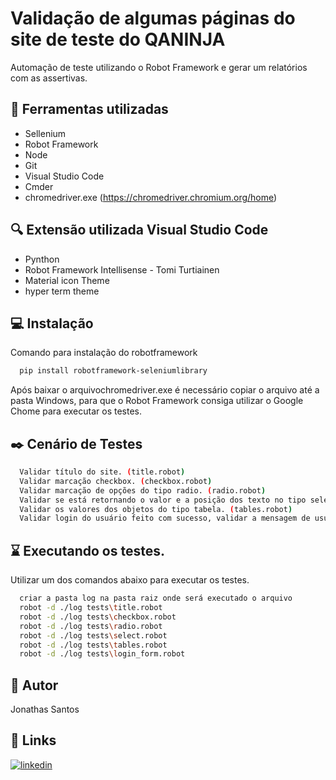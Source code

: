 
# Validação de algumas páginas do site de teste do QANINJA

Automação de teste utilizando o Robot Framework e gerar um relatórios com as assertivas.
## :wrench: Ferramentas utilizadas

- Sellenium
- Robot Framework
- Node
- Git
- Visual Studio Code
- Cmder
- chromedriver.exe (https://chromedriver.chromium.org/home)
    
## :mag: Extensão utilizada Visual Studio Code

- Pynthon
- Robot Framework Intellisense - Tomi Turtiainen
- Material icon Theme
- hyper term theme

## :computer: Instalação

Comando para instalação do robotframework

```bash
  pip install robotframework-seleniumlibrary
```
Após baixar o arquivochromedriver.exe é necessário copiar o arquivo até a pasta Windows, para que o Robot Framework consiga utilizar o Google Chome para executar os testes.

## :black_nib: Cenário de Testes

```bash
  Validar título do site. (title.robot)
  Validar marcação checkbox. (checkbox.robot)
  Validar marcação de opções do tipo radio. (radio.robot)
  Validar se está retornando o valor e a posição dos texto no tipo select do html. (select.robot)
  Validar os valores dos objetos do tipo tabela. (tables.robot)
  Validar login do usuário feito com sucesso, validar a mensagem de usuário inexiste e validar a mensagem de usuário não existe. (login_form)
```

## :hourglass: Executando os testes.

Utilizar um dos comandos abaixo para executar os testes.

```bash
  criar a pasta log na pasta raiz onde será executado o arquivo
  robot -d ./log tests\title.robot
  robot -d ./log tests\checkbox.robot
  robot -d ./log tests\radio.robot
  robot -d ./log tests\select.robot
  robot -d ./log tests\tables.robot
  robot -d ./log tests\login_form.robot
```
## 🚀 Autor
Jonathas Santos


## 🔗 Links
[![linkedin](https://img.shields.io/badge/linkedin-0A66C2?style=for-the-badge&logo=linkedin&logoColor=white)](www.linkedin.com/in/jonathasbsantos)

